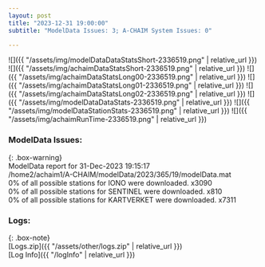 ```yaml
---
layout: post
title: "2023-12-31 19:00:00"
subtitle: "ModelData Issues: 3; A-CHAIM System Issues: 0"

---
```


![]({{ "/assets/img/modelDataDataStatsShort-2336519.png" | relative_url }})
![]({{ "/assets/img/achaimDataStatsShort-2336519.png" | relative_url }})
![]({{ "/assets/img/achaimDataStatsLong00-2336519.png" | relative_url }})
![]({{ "/assets/img/achaimDataStatsLong01-2336519.png" | relative_url }})
![]({{ "/assets/img/achaimDataStatsLong02-2336519.png" | relative_url }})
![]({{ "/assets/img/modelDataDataStats-2336519.png" | relative_url }})
![]({{ "/assets/img/modelDataStationStats-2336519.png" | relative_url }})
![]({{ "/assets/img/achaimRunTime-2336519.png" | relative_url }})


### ModelData Issues:  
  
{: .box-warning}  
 ModelData report for 31-Dec-2023 19:15:17   
 /home2/achaim1/A-CHAIM/modelData/2023/365/19/modelData.mat   
 0% of all possible stations for IONO were downloaded. x3090   
 0% of all possible stations for SENTINEL were downloaded. x810   
 0% of all possible stations for KARTVERKET were downloaded. x7311   
  


### Logs:  
  
{: .box-note}  
[Logs.zip]({{ "/assets/other/logs.zip" | relative_url }})  
[Log Info]({{ "/logInfo" | relative_url }})  
